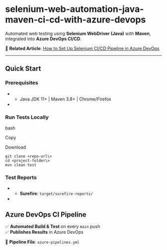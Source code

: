 # selenium-web-automation-java-maven-ci-cd-with-azure-devops
Automated web testing using **Selenium WebDriver (Java)** with **Maven**, integrated into **Azure DevOps CI/CD**.

📖 **Related Article**: [How to Set Up Selenium CI/CD Pipeline in Azure DevOps]([https://your-article-link-here/](https://www.linkedin.com/pulse/integrating-java-selenium-automation-azure-devops-ci-pipeline-mitul-nof2c/?trackingId=E93qmakapc34FVN83nYoAQ%3D%3D))

* * *

## **Quick Start**

### **Prerequisites**

* *   Java JDK 11+ | Maven 3.8+ | Chrome/Firefox
*     

### **Run Tests Locally**

bash

Copy

Download

 ```
 git clone <repo-url\>  
cd <project-folder\>  
mvn clean test
 ```
### **Test Reports**

* *   **Surefire**: `target/surefire-reports/`
*     

## **Azure DevOps CI Pipeline**

✅ **Automated Build & Test** on every `main` push  
✅ **Publishes Results** in Azure DevOps

🔧 **Pipeline File**: `azure-pipelines.yml`
